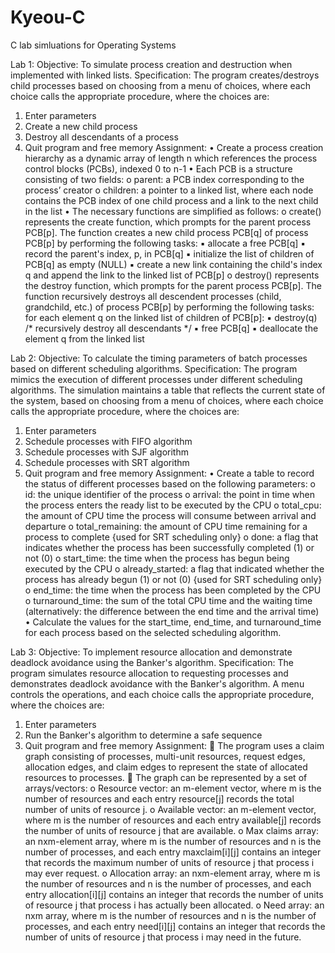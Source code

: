 # Kyeou-C
C lab simluations for Operating Systems

Lab 1:
Objective:
To simulate process creation and destruction when implemented with linked lists.
Specification:
The program creates/destroys child processes based on choosing from a menu of choices, where each
choice calls the appropriate procedure, where the choices are:
1) Enter parameters
2) Create a new child process
3) Destroy all descendants of a process
4) Quit program and free memory
Assignment:
• Create a process creation hierarchy as a dynamic array of length n which references the process
control blocks (PCBs), indexed 0 to n-1
• Each PCB is a structure consisting of two fields:
o parent: a PCB index corresponding to the process’ creator
o children: a pointer to a linked list, where each node contains the PCB index of one child
process and a link to the next child in the list
• The necessary functions are simplified as follows:
o create() represents the create function, which prompts for the parent process PCB[p]. The
function creates a new child process PCB[q] of process PCB[p] by performing the following
tasks:
▪ allocate a free PCB[q]
▪ record the parent's index, p, in PCB[q]
▪ initialize the list of children of PCB[q] as empty (NULL)
▪ create a new link containing the child's index q and append the link to the linked list
of PCB[p]
o destroy() represents the destroy function, which prompts for the parent process PCB[p]. The
function recursively destroys all descendent processes (child, grandchild, etc.) of process
PCB[p] by performing the following tasks: for each element q on the linked list of children of
PCB[p]:
▪ destroy(q) /* recursively destroy all descendants */
▪ free PCB[q]
▪ deallocate the element q from the linked list

Lab 2:
Objective:
To calculate the timing parameters of batch processes based on different scheduling algorithms.
Specification:
The program mimics the execution of different processes under different scheduling algorithms.
The simulation maintains a table that reflects the current state of the system, based on choosing
from a menu of choices, where each choice calls the appropriate procedure, where the choices
are:
1) Enter parameters
2) Schedule processes with FIFO algorithm
3) Schedule processes with SJF algorithm
4) Schedule processes with SRT algorithm
5) Quit program and free memory
Assignment:
• Create a table to record the status of different processes based on the following parameters:
o id: the unique identifier of the process
o arrival: the point in time when the process enters the ready list to be executed by the
CPU
o total_cpu: the amount of CPU time the process will consume between arrival and
departure
o total_remaining: the amount of CPU time remaining for a process to complete {used
for SRT scheduling only}
o done: a flag that indicates whether the process has been successfully completed (1) or
not (0)
o start_time: the time when the process has begun being executed by the CPU
o already_started: a flag that indicated whether the process has already begun (1) or
not (0) {used for SRT scheduling only}
o end_time: the time when the process has been completed by the CPU
o turnaround_time: the sum of the total CPU time and the waiting time (alternatively:
the difference between the end time and the arrival time)
• Calculate the values for the start_time, end_time, and turnaround_time for each process
based on the selected scheduling algorithm.

Lab 3:
Objective:
To implement resource allocation and demonstrate deadlock avoidance using the Banker's
algorithm.
Specification:
The program simulates resource allocation to requesting processes and demonstrates deadlock
avoidance with the Banker's algorithm. A menu controls the operations, and each choice calls
the appropriate procedure, where the choices are:
1) Enter parameters
2) Run the Banker's algorithm to determine a safe sequence
3) Quit program and free memory
Assignment:
 The program uses a claim graph consisting of processes, multi-unit resources, request edges,
allocation edges, and claim edges to represent the state of allocated resources to processes.
 The graph can be represented by a set of arrays/vectors:
o Resource vector: an m-element vector, where m is the number of resources and each
entry resource[j] records the total number of units of resource j.
o Available vector: an m-element vector, where m is the number of resources and each
entry available[j] records the number of units of resource j that are available.
o Max claims array: an nxm-element array, where m is the number of resources and n is
the number of processes, and each entry maxclaim[i][j] contains an integer that
records the maximum number of units of resource j that process i may ever request.
o Allocation array: an nxm-element array, where m is the number of resources and n is
the number of processes, and each entry allocation[i][j] contains an integer that
records the number of units of resource j that process i has actually been allocated.
o Need array: an nxm array, where m is the number of resources and n is the number of
processes, and each entry need[i][j] contains an integer that records the number of
units of resource j that process i may need in the future.
